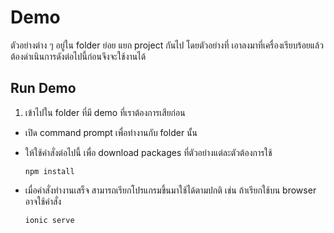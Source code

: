 # Demo
ตัวอย่างต่าง ๆ อยู่ใน folder ย่อย แยก project กันไป โดยตัวอย่างที่ เอาลงมาที่เครื่องเรียบร้อยแล้วต้องดำเนินการดังต่อไปนี้ก่อนจึงจะใช้งานได้

## Run Demo
1. เข้าไปใน folder ที่มี demo ที่เราต้องการเสียก่อน
* เปิด command prompt เพื่อทำงานกับ folder นั้น
* ให้ใช้คำสั่งต่อไปนี้ เพื่อ download packages ที่ตัวอย่างแต่ละตัวต้องการใช้

    ```
    npm install
    ```

* เมื่อคำสั่งทำงานเสร็จ สามารถเรียกโปรแกรมขึ้นมาใช้ได้ตามปกติ เช่น ถ้าเรียกใช้บน browser อาจใช้คำสั่ง

    ```
    ionic serve
    ```